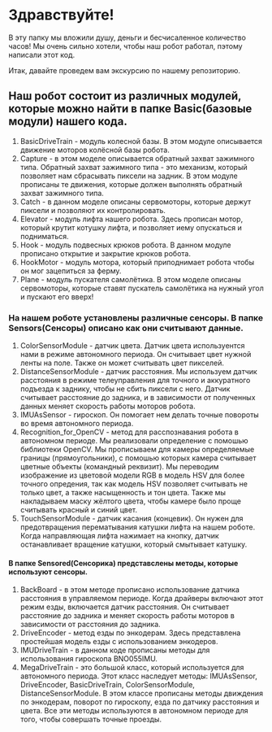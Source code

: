 # Здравствуйте!

В эту папку мы вложили душу, деньги и бесчисаленное количество часов!
Мы очень сильно хотели, чтобы наш робот работал, пэтому написали этот код.

Итак, давайте проведем вам экскурсию по нашему репозиторию.

## Наш робот состоит из различных модулей, которые можно найти в папке Basic(базовые модули) нашего кода.

1. BasicDriveTrain - модуль колесной базы. В этом модуле описывается движение моторов колёсной базы робота.
2. Capture - в этом моделе описывается обратный захват зажимного типа. Обратный захват зажимного типа - это механизм, который позволяет нам сбрасывать пиксели на задник.
   В этом модуле прописаны те движения, которые должен выполнять обратный захват зажимного типа.
3. Catch - в данном моделе описаны сервомоторы, которые держут пиксели и позволяют их контролировать.
4. Elevator - модуль лифта нашего робота. Здесь прописан мотор, который крутит котушку лифта, и позволяет иему опускаться и подниматься.
5. Hook - модуль подвесных крюков робота. В данном модуле прописано открытие и закрытие крюков робота.
6. HookMotor - модуль мотора, который приподнимает робота чтобы он мог зацепиться за ферму.
7. Plane - модуль пускателя самолётика. В этом моделе описаны сервомоторы, которые ставят пускатель самолётика на нужный угол и пускают его вверх!

### На нашем роботе установлены различные сенсоры. В папке Sensors(Сенсоры) описано как они считывают данные.

1. ColorSensorModule - датчик цвета. Датчик цвета используентся нами в режиме автономного периода. Он считывает цвет нужной ленты на поле. Также он может считывать цвет пикселей.
2. DistanceSensorModule - датчик расстояния. Мы используем датчик расстояния в режиме телеуправления для точного и аккуратного подъезда к заднику, чтобы не сбить пиксели с него.
   Датчик считывает расстояние до задника, и в зависимости от полученных данных меняет скорость работы моторов робота.
3. IMUAsSensor - гироскоп. Он помогает нем делать точные повороты во время автономного периода.
4. Recognition_for_OpenCV - метод для расспознавания робота в автономном периоде. Мы реализовали определение с помошью библиотеки OpenCV. Мы прописываем для камеры определяемые
   границы (прямоугольники), с помошью которых камера считывает цветные объекты (командный реквизит). Мы переводим изображение из цветовой модели RGB в модель HSV для более точного
   опредения, так как модель HSV позволяет считывать не только цвет, а также насыщенность и тон цвета. Также мы накладываем маску жёлтого цвета, чтобы камере было проще считывать
   красный и синий цвет.
5. TouchSensorModule - датчик касания (концевик). Он нужен для предотвращения перематывания катушки лифта на нашем роботе. Когда направляющая лифта нажимает на кнопку, 
   датчик останавливает вращение катушки, который смытывает катушку.

#### В папке Sensored(Сенсорика) представслены методы, которые используют сенсоры.

1. BackBoard - в этом методе прописано использование датчика расстояния в управляемом периоде. Когда драйверы включают этот режим езды, включается датчик расстояния. Он считывает
   расстояние до задника и меняет скорость работы моторов в зависимости от расстояния до задника.
2. DriveEncoder - метод езды по энкодерам. Здесь представлена простейшая модель езды с использованием энкодеров.
3. IMUDriveTrain - в данном коде прописаны методы для использования гироскопа BNO055IMU.
4. MegaDriveTrain - это большой класс, который используется для автономного периода. Этот класс наследует методы: IMUAsSensor, DriveEncoder, BasicDriveTrain, ColorSensorModule, DistanceSensorModule.
   В этом классе прописаны методы движдения по энкодерам, поворот по гироскопу, езда по датчику расстояния и цвета. Все эти методы используются в автономном периоде
   для того, чтобы совершать точные проезды.
